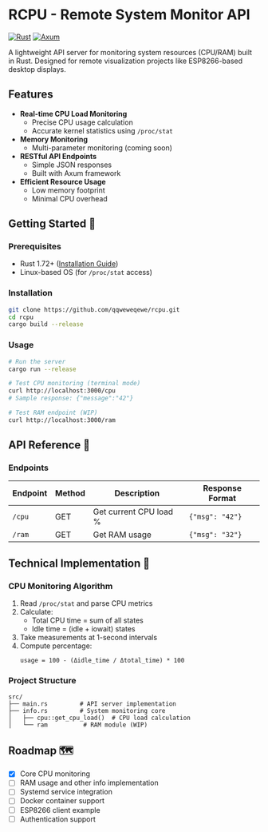 # RCPU - Remote System Monitor API

[![Rust](https://img.shields.io/badge/Rust-1.72%2B-orange?logo=rust)](https://www.rust-lang.org/)
[![Axum](https://img.shields.io/badge/Web%20Framework-Axum-blue)](https://github.com/tokio-rs/axum)

A lightweight API server for monitoring system resources (CPU/RAM) built in Rust. Designed for remote visualization projects like ESP8266-based desktop displays.

## Features

- **Real-time CPU Load Monitoring**
  - Precise CPU usage calculation
  - Accurate kernel statistics using `/proc/stat`
- **Memory Monitoring**
  - Multi-parameter monitoring (coming soon)
- **RESTful API Endpoints**
  - Simple JSON responses
  - Built with Axum framework
- **Efficient Resource Usage**
  - Low memory footprint
  - Minimal CPU overhead

## Getting Started 🚀

### Prerequisites

- Rust 1.72+ ([Installation Guide](https://www.rust-lang.org/tools/install))
- Linux-based OS (for `/proc/stat` access)

### Installation

```bash
git clone https://github.com/qqweweqewe/rcpu.git
cd rcpu
cargo build --release
```

### Usage

```bash
# Run the server
cargo run --release

# Test CPU monitoring (terminal mode)
curl http://localhost:3000/cpu
# Sample response: {"message":"42"}

# Test RAM endpoint (WIP)
curl http://localhost:3000/ram
```

## API Reference 📖

### Endpoints

| Endpoint | Method | Description                | Response Format        |
|----------|--------|----------------------------|------------------------|
| `/cpu`   | GET    | Get current CPU load %     | `{"msg": "42"}`        |
| `/ram`   | GET    | Get RAM usage              | `{"msg": "32"}`        |

## Technical Implementation 🔧

### CPU Monitoring Algorithm
1. Read `/proc/stat` and parse CPU metrics
2. Calculate:
   - Total CPU time = sum of all states
   - Idle time = (idle + iowait) states
3. Take measurements at 1-second intervals
4. Compute percentage:
   ```
   usage = 100 - (Δidle_time / Δtotal_time) * 100
   ```

### Project Structure
```
src/
├── main.rs         # API server implementation
├── info.rs         # System monitoring core
│   ├── cpu::get_cpu_load()  # CPU load calculation
│   └── ram          # RAM module (WIP)
```

## Roadmap 🗺️

- [x] Core CPU monitoring
- [ ] RAM usage and other info implementation
- [ ] Systemd service integration
- [ ] Docker container support
- [ ] ESP8266 client example
- [ ] Authentication support
